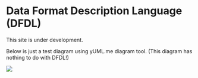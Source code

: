 # Data Format Description Language (DFDL)

This site is under development.

Below is just a test diagram using yUML.me diagram tool. 
(This diagram has nothing to do with DFDL!)

<img src="http://yuml.me/diagram/scruffy/class/[note: You can stick notes on diagrams too!{bg:cornsilk}],[Customer]<>1-orders 0..*>[Order], [Order]++*-*>[LineItem], [Order]-1>[DeliveryMethod], [Order]*-*>[Product], [Category]<->[Product], [DeliveryMethod]^[National], [DeliveryMethod]^[International]" >
